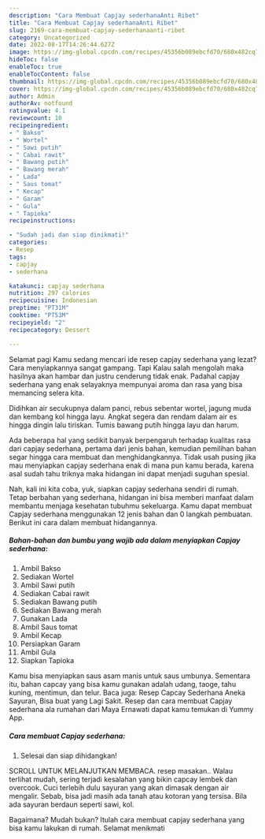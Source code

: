 ```yaml
---
description: "Cara Membuat Capjay sederhanaAnti Ribet"
title: "Cara Membuat Capjay sederhanaAnti Ribet"
slug: 2169-cara-membuat-capjay-sederhanaanti-ribet
category: Uncategorized
date: 2022-08-17T14:26:44.627Z
image: https://img-global.cpcdn.com/recipes/45356b089ebcfd70/680x482cq70/capjay-sederhana-foto-resep-utama.jpg
hideToc: false
enableToc: true
enableTocContent: false
thumbnail: https://img-global.cpcdn.com/recipes/45356b089ebcfd70/680x482cq70/capjay-sederhana-foto-resep-utama.jpg
cover: https://img-global.cpcdn.com/recipes/45356b089ebcfd70/680x482cq70/capjay-sederhana-foto-resep-utama.jpg
author: Admin
authorAv: notfound
ratingvalue: 4.1
reviewcount: 10
recipeingredient:
- " Bakso"
- " Wortel"
- " Sawi putih"
- " Cabai rawit"
- " Bawang putih"
- " Bawang merah"
- " Lada"
- " Saus tomat"
- " Kecap"
- " Garam"
- " Gula"
- " Tapioka"
recipeinstructions:

- "Sudah jadi dan siap dinikmati!"
categories:
- Resep
tags:
- capjay
- sederhana

katakunci: capjay sederhana 
nutrition: 297 calories
recipecuisine: Indonesian
preptime: "PT31M"
cooktime: "PT53M"
recipeyield: "2"
recipecategory: Dessert

---
```



Selamat pagi Kamu sedang mencari ide resep capjay sederhana yang lezat? Cara menyiapkannya sangat gampang. Tapi Kalau salah mengolah maka hasilnya akan hambar dan justru cenderung tidak enak. Padahal capjay sederhana yang enak selayaknya mempunyai aroma dan rasa yang bisa memancing selera kita.


Didihkan air secukupnya dalam panci, rebus sebentar wortel, jagung muda dan kembang kol hingga layu. Angkat segera dan rendam dalam air es hingga dingin lalu tiriskan. Tumis bawang putih hingga layu dan harum.

Ada beberapa hal yang sedikit banyak berpengaruh terhadap kualitas rasa dari capjay sederhana, pertama dari jenis bahan, kemudian pemilihan bahan segar hingga cara membuat dan menghidangkannya. Tidak usah pusing jika mau menyiapkan capjay sederhana enak di mana pun kamu berada, karena asal sudah tahu triknya maka hidangan ini dapat menjadi suguhan spesial.


Nah, kali ini kita coba, yuk, siapkan capjay sederhana sendiri di rumah. Tetap berbahan yang sederhana, hidangan ini bisa memberi manfaat dalam membantu menjaga kesehatan tubuhmu sekeluarga. Kamu dapat membuat Capjay sederhana menggunakan 12 jenis bahan dan 0 langkah pembuatan. Berikut ini cara dalam membuat hidangannya.

<!--inarticleads1-->

##### Bahan-bahan dan bumbu yang wajib ada dalam menyiapkan Capjay sederhana:

1. Ambil  Bakso
1. Sediakan  Wortel
1. Ambil  Sawi putih
1. Sediakan  Cabai rawit
1. Sediakan  Bawang putih
1. Sediakan  Bawang merah
1. Gunakan  Lada
1. Ambil  Saus tomat
1. Ambil  Kecap
1. Persiapkan  Garam
1. Ambil  Gula
1. Siapkan  Tapioka


Kamu bisa menyiapkan saus asam manis untuk saus umbunya. Sementara itu, bahan capcay yang bisa kamu gunakan adalah udang, taoge, tahu kuning, mentimun, dan telur. Baca juga: Resep Capcay Sederhana Aneka Sayuran, Bisa buat yang Lagi Sakit. Resep dan cara membuat Capjay sederhana ala rumahan dari Maya Ernawati dapat kamu temukan di Yummy App. 

<!--inarticleads2-->

##### Cara membuat Capjay sederhana:


1. Selesai dan siap dihidangkan!

SCROLL UNTUK MELANJUTKAN MEMBACA. resep masakan.. Walau terlihat mudah, sering terjadi kesalahan yang bikin capcay lembek dan overcook. Cuci terlebih dulu sayuran yang akan dimasak dengan air mengalir. Sebab, bisa jadi masih ada tanah atau kotoran yang tersisa. Bila ada sayuran berdaun seperti sawi, kol. 

Bagaimana? Mudah bukan? Itulah cara membuat capjay sederhana yang bisa kamu lakukan di rumah. Selamat menikmati
